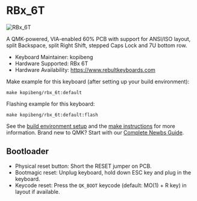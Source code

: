 # RBx_6T

![RBx_6T](https://i.imgur.com/GaiWL5mh.png)

A QMK-powered, VIA-enabled 60% PCB with support for ANSI/ISO layout, split Backspace, split Right Shift, stepped Caps Lock and 7U bottom row.

* Keyboard Maintainer: kopibeng
* Hardware Supported: RBx 6T
* Hardware Availability: https://www.rebultkeyboards.com

Make example for this keyboard (after setting up your build environment):

    make kopibeng/rbx_6t:default

Flashing example for this keyboard:

    make kopibeng/rbx_6t:default:flash


See the [build environment setup](https://docs.qmk.fm/#/getting_started_build_tools) and the [make instructions](https://docs.qmk.fm/#/getting_started_make_guide) for more information. Brand new to QMK? Start with our [Complete Newbs Guide](https://docs.qmk.fm/#/newbs).

## Bootloader

* Physical reset button: Short the RESET jumper on PCB.
* Bootmagic reset: Unplug keyboard, hold down ESC key and plug in the keyboard.
* Keycode reset: Press the `QK_BOOT` keycode (default: MO(1) + R key) in layout if available.